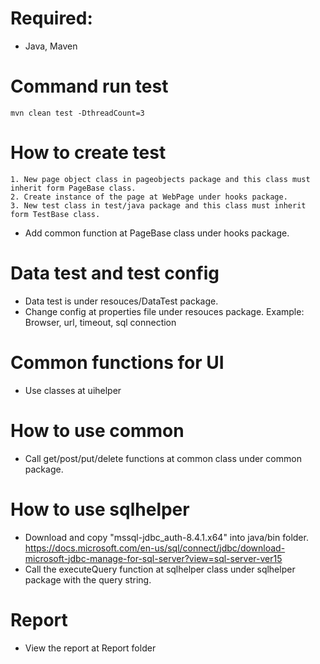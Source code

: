 # Required:
* Java, Maven
# Command run test
    mvn clean test -DthreadCount=3

# How to create test

    1. New page object class in pageobjects package and this class must inherit form PageBase class.
    2. Create instance of the page at WebPage under hooks package.
    3. New test class in test/java package and this class must inherit form TestBase class.
* Add common function at PageBase class under hooks package.

# Data test and test config
* Data test is under resouces/DataTest package.
* Change config at properties file under resouces package.
    Example: Browser, url, timeout, sql connection
    
# Common functions for UI
* Use classes at uihelper

# How to use common
* Call get/post/put/delete functions at common class under common package.

# How to use sqlhelper
* Download and copy "mssql-jdbc_auth-8.4.1.x64" into java/bin folder.
https://docs.microsoft.com/en-us/sql/connect/jdbc/download-microsoft-jdbc-manage-for-sql-server?view=sql-server-ver15
* Call the executeQuery function at sqlhelper class under sqlhelper package with the query string.

# Report
* View the report at Report folder

